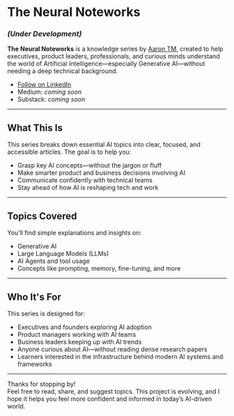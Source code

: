 # The Neural Noteworks  
### *(Under Development)*

**The Neural Noteworks** is a knowledge series by [Aaron TM](https://linkedin.com/in/aarontm19), created to help executives, product leaders, professionals, and curious minds understand the world of Artificial Intelligence—especially Generative AI—without needing a deep technical background.

- [Follow on LinkedIn](https://www.linkedin.com/build-relation/newsletter-follow?entityUrn=7355578523341787138)  
- Medium: *coming soon*  
- Substack: *coming soon*

---

## What This Is  

This series breaks down essential AI topics into clear, focused, and accessible articles. The goal is to help you:

- Grasp key AI concepts—without the jargon or fluff  
- Make smarter product and business decisions involving AI  
- Communicate confidently with technical teams  
- Stay ahead of how AI is reshaping tech and work

---

## Topics Covered  

You’ll find simple explanations and insights on:

- Generative AI  
- Large Language Models (LLMs)  
- AI Agents and tool usage  
- Concepts like prompting, memory, fine-tuning, and more  

---

## Who It's For  

This series is designed for:

- Executives and founders exploring AI adoption  
- Product managers working with AI teams  
- Business leaders keeping up with AI trends  
- Anyone curious about AI—without reading dense research papers  
- Learners interested in the infrastructure behind modern AI systems and frameworks

---

Thanks for stopping by!  
Feel free to read, share, and suggest topics. This project is evolving, and I hope it helps you feel more confident and informed in today’s AI-driven world.
